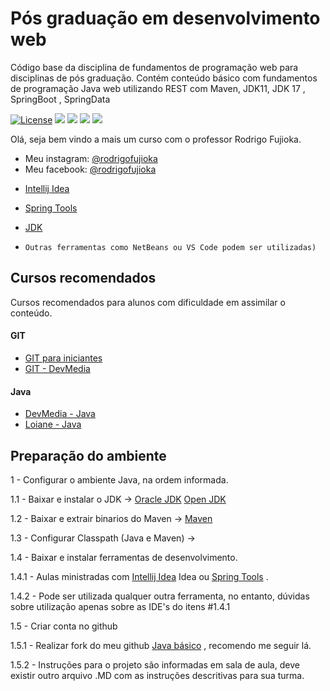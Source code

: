 # Pós graduação em desenvolvimento web
Código base da disciplina de fundamentos de programação web para disciplinas de pós graduação.
Contém conteúdo básico com fundamentos de programação Java web utilizando REST com Maven, JDK11, JDK 17 , SpringBoot , SpringData

[![License](https://img.shields.io/github/license/rodrigofujioka/tecback.svg)](https://opensource.org/licenses/MIT)
<img src="https://img.shields.io/github/followers/rodrigofujioka?label=Follow&style=plastic">
<img src="https://img.shields.io/github/forks/rodrigofujioka/tecback?color=SSSS&label=Fork&style=plastic">
<a href="https://github.com/rodrigofujioka/tecback/graphs/contributors" alt="Contributors">
<img src="https://img.shields.io/github/contributors/rodrigofujioka/tecback" /></a>
<a href="https://github.com/rodrigofujioka/tecback/pulse" alt="Activity">
<img src="https://img.shields.io/github/commit-activity/m/rodrigofujioka/tecback" /></a>


Olá, seja bem vindo a mais um curso com o professor Rodrigo Fujioka.

* Meu instagram: [@rodrigofujioka](https://www.instagram.com/rodrigofujioka)
* Meu facebook: [@rodrigofujioka](https://www.facebook.com/rodrigofujioka)


- [Intellij Idea](https://www.jetbrains.com/idea/)
- [Spring Tools](https://spring.io/tools)
- [JDK](https://jdk.java.net/java-se-ri/17)

- ```Outras ferramentas como NetBeans ou VS Code podem ser utilizadas)```

## Cursos recomendados

Cursos recomendados para alunos com dificuldade em assimilar o conteúdo.

#### GIT
- [GIT para iniciantes](https://www.udemy.com/git-e-github-para-iniciantes/)
- [GIT - DevMedia](https://www.devmedia.com.br/guia/git-e-github/37585)

#### Java
- [DevMedia - Java](https://www.devmedia.com.br/guia/programador-java/37809)
- [Loiane - Java](https://loiane.training/curso/java-basico)


## Preparação do ambiente


1 - Configurar o ambiente Java, na ordem informada.

1.1 - Baixar e instalar o JDK  ->
[Oracle JDK](https://www.oracle.com/technetwork/pt/java/javase/downloads/index.html)
[Open JDK](https://openjdk.java.net/install/index.html)

1.2 - Baixar e extrair binarios do Maven ->
[Maven](https://maven.apache.org/download.cgi)

1.3 - Configurar Classpath (Java e Maven) ->

1.4 - Baixar e instalar ferramentas de desenvolvimento.

1.4.1 - Aulas ministradas com [Intellij Idea](https://www.jetbrains.com/idea/) Idea ou [Spring Tools](https://spring.io/tools)  .

1.4.2 - Pode ser utilizada qualquer outra ferramenta, no entanto, dúvidas sobre
utilização apenas sobre as IDE's do itens #1.4.1

1.5 - Criar conta no github

1.5.1 - Realizar fork do meu github [Java básico](https://github.com/rodrigofujioka/tecback) , recomendo me seguir lá.

1.5.2 - Instruções para o projeto são informadas em sala de aula, deve existir outro arquivo .MD com as
instruções descritivas para sua turma. 